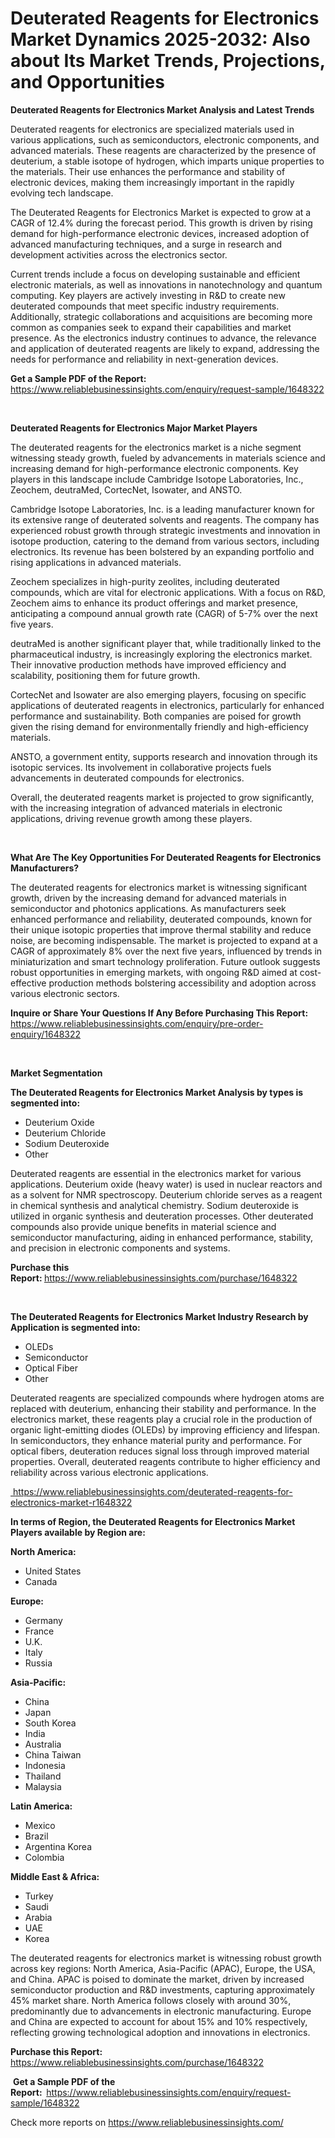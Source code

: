 <p><h1>Deuterated Reagents for Electronics Market Dynamics 2025-2032: Also about Its Market Trends, Projections, and Opportunities</h1></p><p><strong>Deuterated Reagents for Electronics Market Analysis and Latest Trends</strong></p>
<p><p>Deuterated reagents for electronics are specialized materials used in various applications, such as semiconductors, electronic components, and advanced materials. These reagents are characterized by the presence of deuterium, a stable isotope of hydrogen, which imparts unique properties to the materials. Their use enhances the performance and stability of electronic devices, making them increasingly important in the rapidly evolving tech landscape. </p><p>The Deuterated Reagents for Electronics Market is expected to grow at a CAGR of 12.4% during the forecast period. This growth is driven by rising demand for high-performance electronic devices, increased adoption of advanced manufacturing techniques, and a surge in research and development activities across the electronics sector. </p><p>Current trends include a focus on developing sustainable and efficient electronic materials, as well as innovations in nanotechnology and quantum computing. Key players are actively investing in R&D to create new deuterated compounds that meet specific industry requirements. Additionally, strategic collaborations and acquisitions are becoming more common as companies seek to expand their capabilities and market presence. As the electronics industry continues to advance, the relevance and application of deuterated reagents are likely to expand, addressing the needs for performance and reliability in next-generation devices.</p></p>
<p><strong>Get a Sample PDF of the Report:&nbsp;</strong> <a href="https://www.reliablebusinessinsights.com/enquiry/request-sample/1648322?utm_campaign=3128&utm_medium=2&utm_source=Github&utm_content=ia&utm_term=25032025&utm_id=deuterated-reagents-for-electronics">https://www.reliablebusinessinsights.com/enquiry/request-sample/1648322</a></p>
<p>&nbsp;</p>
<p><strong>Deuterated Reagents for Electronics Major Market Players</strong></p>
<p><p>The deuterated reagents for the electronics market is a niche segment witnessing steady growth, fueled by advancements in materials science and increasing demand for high-performance electronic components. Key players in this landscape include Cambridge Isotope Laboratories, Inc., Zeochem, deutraMed, CortecNet, Isowater, and ANSTO.</p><p>Cambridge Isotope Laboratories, Inc. is a leading manufacturer known for its extensive range of deuterated solvents and reagents. The company has experienced robust growth through strategic investments and innovation in isotope production, catering to the demand from various sectors, including electronics. Its revenue has been bolstered by an expanding portfolio and rising applications in advanced materials.</p><p>Zeochem specializes in high-purity zeolites, including deuterated compounds, which are vital for electronic applications. With a focus on R&D, Zeochem aims to enhance its product offerings and market presence, anticipating a compound annual growth rate (CAGR) of 5-7% over the next five years.</p><p>deutraMed is another significant player that, while traditionally linked to the pharmaceutical industry, is increasingly exploring the electronics market. Their innovative production methods have improved efficiency and scalability, positioning them for future growth.</p><p>CortecNet and Isowater are also emerging players, focusing on specific applications of deuterated reagents in electronics, particularly for enhanced performance and sustainability. Both companies are poised for growth given the rising demand for environmentally friendly and high-efficiency materials.</p><p>ANSTO, a government entity, supports research and innovation through its isotopic services. Its involvement in collaborative projects fuels advancements in deuterated compounds for electronics.</p><p>Overall, the deuterated reagents market is projected to grow significantly, with the increasing integration of advanced materials in electronic applications, driving revenue growth among these players.</p></p>
<p>&nbsp;</p>
<p><strong>What Are The Key Opportunities For Deuterated Reagents for Electronics Manufacturers?</strong></p>
<p><p>The deuterated reagents for electronics market is witnessing significant growth, driven by the increasing demand for advanced materials in semiconductor and photonics applications. As manufacturers seek enhanced performance and reliability, deuterated compounds, known for their unique isotopic properties that improve thermal stability and reduce noise, are becoming indispensable. The market is projected to expand at a CAGR of approximately 8% over the next five years, influenced by trends in miniaturization and smart technology proliferation. Future outlook suggests robust opportunities in emerging markets, with ongoing R&D aimed at cost-effective production methods bolstering accessibility and adoption across various electronic sectors.</p></p>
<p><strong>Inquire or Share Your Questions If Any Before Purchasing This Report:</strong> <a href="https://www.reliablebusinessinsights.com/enquiry/pre-order-enquiry/1648322?utm_campaign=3128&utm_medium=2&utm_source=Github&utm_content=ia&utm_term=25032025&utm_id=deuterated-reagents-for-electronics">https://www.reliablebusinessinsights.com/enquiry/pre-order-enquiry/1648322</a></p>
<p>&nbsp;</p>
<p><strong>Market Segmentation</strong></p>
<p><strong>The Deuterated Reagents for Electronics Market Analysis by types is segmented into:</strong></p>
<p><ul><li>Deuterium Oxide</li><li>Deuterium Chloride</li><li>Sodium Deuteroxide</li><li>Other</li></ul></p>
<p><p>Deuterated reagents are essential in the electronics market for various applications. Deuterium oxide (heavy water) is used in nuclear reactors and as a solvent for NMR spectroscopy. Deuterium chloride serves as a reagent in chemical synthesis and analytical chemistry. Sodium deuteroxide is utilized in organic synthesis and deuteration processes. Other deuterated compounds also provide unique benefits in material science and semiconductor manufacturing, aiding in enhanced performance, stability, and precision in electronic components and systems.</p></p>
<p><strong>Purchase this Report:&nbsp;</strong><a href="https://www.reliablebusinessinsights.com/purchase/1648322?utm_campaign=3128&utm_medium=2&utm_source=Github&utm_content=ia&utm_term=25032025&utm_id=deuterated-reagents-for-electronics">https://www.reliablebusinessinsights.com/purchase/1648322</a></p>
<p>&nbsp;</p>
<p><strong>The Deuterated Reagents for Electronics Market Industry Research by Application is segmented into:</strong></p>
<p><ul><li>OLEDs</li><li>Semiconductor</li><li>Optical Fiber</li><li>Other</li></ul></p>
<p><p>Deuterated reagents are specialized compounds where hydrogen atoms are replaced with deuterium, enhancing their stability and performance. In the electronics market, these reagents play a crucial role in the production of organic light-emitting diodes (OLEDs) by improving efficiency and lifespan. In semiconductors, they enhance material purity and performance. For optical fibers, deuteration reduces signal loss through improved material properties. Overall, deuterated reagents contribute to higher efficiency and reliability across various electronic applications.</p></p>
<p><a href="https://www.reliablebusinessinsights.com/deuterated-reagents-for-electronics-market-r1648322?utm_campaign=3128&utm_medium=2&utm_source=Github&utm_content=ia&utm_term=25032025&utm_id=deuterated-reagents-for-electronics">&nbsp;https://www.reliablebusinessinsights.com/deuterated-reagents-for-electronics-market-r1648322</a></p>
<p><strong>In terms of Region, the Deuterated Reagents for Electronics Market Players available by Region are:</strong></p>
<p>
    <p> <strong> North America: </strong>
        <ul>
            <li>United States</li>
            <li>Canada</li>
        </ul>
        </p> 
    <p> <strong> Europe: </strong>
        <ul>
            <li>Germany</li>
            <li>France</li>
            <li>U.K.</li>
            <li>Italy</li>
            <li>Russia</li>
        </ul>
        </p> 
    <p> <strong> Asia-Pacific: </strong>
        <ul>
            <li>China</li>
            <li>Japan</li>
            <li>South Korea</li>
            <li>India</li>
            <li>Australia</li>
            <li>China Taiwan</li>
            <li>Indonesia</li>
            <li>Thailand</li>
            <li>Malaysia</li>
        </ul>
        </p> 
    <p> <strong> Latin America: </strong>
        <ul>
            <li>Mexico</li>
            <li>Brazil</li>
            <li>Argentina Korea</li>
            <li>Colombia</li>
        </ul>
        </p> 
    <p> <strong> Middle East & Africa: </strong>
        <ul>
            <li>Turkey</li>
            <li>Saudi</li>
            <li>Arabia</li>
            <li>UAE</li>
            <li>Korea</li>
        </ul>
    </p>
    </p>
<p><p>The deuterated reagents for electronics market is witnessing robust growth across key regions: North America, Asia-Pacific (APAC), Europe, the USA, and China. APAC is poised to dominate the market, driven by increased semiconductor production and R&D investments, capturing approximately 45% market share. North America follows closely with around 30%, predominantly due to advancements in electronic manufacturing. Europe and China are expected to account for about 15% and 10% respectively, reflecting growing technological adoption and innovations in electronics.</p></p>
<p><strong>Purchase this Report: </strong><a href="https://www.reliablebusinessinsights.com/purchase/1648322?utm_campaign=3128&utm_medium=2&utm_source=Github&utm_content=ia&utm_term=25032025&utm_id=deuterated-reagents-for-electronics">https://www.reliablebusinessinsights.com/purchase/1648322</a></p>
<p>&nbsp;<strong>Get a Sample PDF of the Report:&nbsp;&nbsp;</strong><a href="https://www.reliablebusinessinsights.com/enquiry/request-sample/1648322?utm_campaign=3128&utm_medium=2&utm_source=Github&utm_content=ia&utm_term=25032025&utm_id=deuterated-reagents-for-electronics">https://www.reliablebusinessinsights.com/enquiry/request-sample/1648322</a></p>
<p><strong></strong></p>
<p>Check more reports on <a href="https://www.reliablebusinessinsights.com/?utm_campaign=3128&utm_medium=2&utm_source=Github&utm_content=ia&utm_term=25032025&utm_id=deuterated-reagents-for-electronics">https://www.reliablebusinessinsights.com/</a></p>